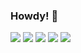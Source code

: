 ### Howdy! 🤠

![](https://github-profile-summary-cards.vercel.app/api/cards/profile-details?username=major&theme=nord_dark)
![](https://github-profile-summary-cards.vercel.app/api/cards/repos-per-language?username=major&theme=nord_dark)
![](https://github-profile-summary-cards.vercel.app/api/cards/most-commit-language?username=major&theme=nord_dark)
![](https://github-profile-summary-cards.vercel.app/api/cards/stats?username=major&theme=nord_dark)
![](https://github-profile-summary-cards.vercel.app/api/cards/productive-time?username=major&theme=nord_dark)
